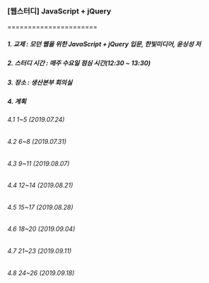 ### [웹스터디] JavaScript + jQuery
======================
##### 1. 교제 : 모던 웹을 위한 JavaScript + jQuery 입문, 한빛미디어, 윤싱성 저
##### 2. 스터디 시간 : 매주 수요일 점심 시간(12:30 ~ 13:30)
##### 3. 장소 : 생산본부 회의실 
##### 4. 계획
###### 4.1 1~5   (2019.07.24)
###### 4.2 6~8   (2019.07.31)
###### 4.3 9~11  (2019.08.07)
###### 4.4 12~14 (2019.08.21)
###### 4.5 15~17 (2019.08.28)
###### 4.6 18~20 (2019.09.04)
###### 4.7 21~23 (2019.09.11)
###### 4.8 24~26 (2019.09.18)






